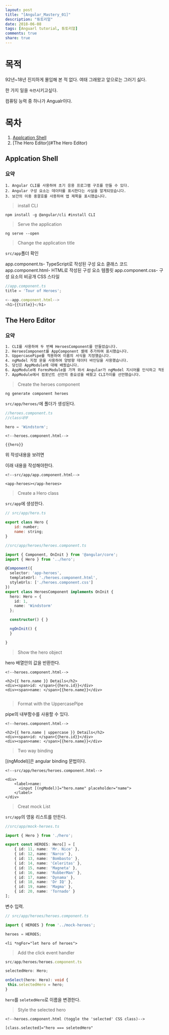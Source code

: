 ```yaml
---
layout: post
title: "[Angular_Mastery_01]"
description: "튜토리얼"
date: 2018-06-08
tags: [Anguarl tutorial, 튜토리얼]
comments: true
share: true
---
```


# 목적

92년~18년 진지하게 몰입해 본 적 없다.
여태 그래왔고 앞으로는 그러기 싫다.

한 가지 일을 `숙련`시키고싶다.

컴퓨팅 능력 중 하나가 Angualr이다.

# 목차

1. [Applcation Shell](#Applcation-Shell)
2. [The Hero Editor](#The Hero Editor)  


## Applcation Shell

### 요약

```
1. Angular CLI를 사용하여 초기 응용 프로그램 구조를 만들 수 있다.
2. Angular 구성 요소는 데이터를 표시한다는 사실을 알게되었습니다.
3. 보간의 이중 중괄호를 사용하여 앱 제목을 표시했습니다.
```

> install CLI

```
npm install -g @angular/cli #install CLI
```

> Serve the application

```
ng serve --open
```

> Change the application title

`src/app`폴더 확인

app.component.ts- TypeScript로 작성된 구성 요소 클래스 코드
app.component.html- HTML로 작성된 구성 요소 템플릿
app.component.css- 구성 요소의 비공개 CSS 스타일



```ts
//app.component.ts
title = 'Tour of Heroes';
```

```ts
<--app.component.html-->
<h1>{{title}}</h1>
```

## The Hero Editor   

### 요약  

```sh
1. CLI를 사용하여 두 번째 HeroesComponent를 만들었습니다.
2. HeroesComponent를 AppComponent 셸에 추가하여 표시했습니다.
3. UppercasePipe를 적용하여 이름의 서식을 지정했습니다.
4. ngModel 지정 문을 사용하여 양방향 데이터 바인딩을 사용했습니다.
5. 당신은 AppModule에 대해 배웠습니다.
6. AppModule에 FormsModule을 가져 와서 Angular가 ngModel 지시어를 인식하고 적용하도록했습니다.
7. AppModule에서 컴포넌트 선언의 중요성을 배웠고 CLI가이를 선언했습니다.
```

> Create the heroes component  

```
ng generate component heroes 
```

`src/app/heroes/`에 폴더가 생성된다.  

```ts
//heroes.component.ts
//class내부

hero = 'Windstorm';
```
 
```angular2html
<!--heroes.component.html-->

{{hero}}
```

위 작성내용을 보려면

이래 내용을 작성해야한다. 

```angular2html
<!--src/app/app.component.html-->

<app-heroes></app-heroes>
```

> Create a Hero class  

`src/app`에 생성한다.

```js
// src/app/hero.ts

export class Hero {
    id: number;
    name: string;
}

```

```ts
//src/app/heroes/heroes.component.ts

import { Component, OnInit } from '@angular/core';
import { Hero } from '../hero';

@Component({
  selector: 'app-heroes',
  templateUrl: './heroes.component.html',
  styleUrls: ['./heroes.component.css']
})
export class HeroesComponent implements OnInit {
  hero: Hero = {
    id: 1,
    name: 'Windstorm'
  };

  constructor() { }

  ngOnInit() {
  }

}

```

> Show the hero object  

hero 배열안의 값을 반환한다.

```angular2html
<!--heroes.component.html-->

<h2>{{ hero.name }} Details</h2>
<div><span>id: </span>{{hero.id}}</div>
<div><span>name: </span>{{hero.name}}</div>
 
```

> Format with the UppercasePipe  

pipe의 내부함수를 사용할 수 있다.  

```angular2html
<!--heroes.component.html-->

<h2>{{ hero.name | uppercase }} Details</h2>
<div><span>id: </span>{{hero.id}}</div>
<div><span>name: </span>{{hero.name}}</div>

```

> Two way binding  

[(ngModel)]은 angular binding 문법이다.  

```angular2html
<!--src/app/heroes/heroes.component.html-->

<div>
    <label>name:
      <input [(ngModel)]="hero.name" placeholder="name">
    </label>
</div>
```

> Creat mock List  

`src/app`의 영웅 리스트를 만든다.  

```ts 
//src/app/mock-heroes.ts

import { Hero } from './hero';

export const HEROES: Hero[] = [
    { id: 11, name: 'Mr. Nice' },
    { id: 12, name: 'Narco' },
    { id: 13, name: 'Bombasto' },
    { id: 14, name: 'Celeritas' },
    { id: 15, name: 'Magneta' },
    { id: 16, name: 'RubberMan' },
    { id: 17, name: 'Dynama' },
    { id: 18, name: 'Dr IQ' },
    { id: 19, name: 'Magma' },
    { id: 20, name: 'Tornado' }      
];

```


변수 입력. 
```ts
// src/app/heroes/heroes.component.ts 

import { HEROES } from '../mock-heroes';

heroes = HEROES;
```

`<li *ngFor="let hero of heroes">`


> Add the click event handler  

```ts
src/app/heroes/heroes.component.ts  

selectedHero: Hero;  

onSelect(hero: Hero): void {
 this.selectedHero = hero;
}
```

`hero`를 `seletedHero`로 이름을 변경한다.  

> Style the selected hero
  
```angular2html
<!--heroes.component.html (toggle the 'selected' CSS class)-->

[class.selected]="hero === seletedHero"
```
